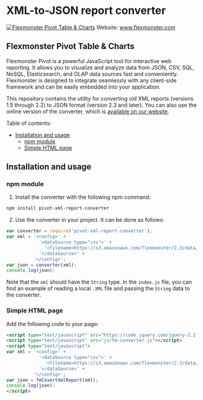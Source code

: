 # XML-to-JSON report converter
[![Flexmonster Pivot Table & Charts](https://www.flexmonster.com/fm_uploads/2020/06/GitHub_fm.png)](https://flexmonster.com)
Website: www.flexmonster.com

## Flexmonster Pivot Table & Charts
Flexmonster Pivot is a powerful JavaScript tool for interactive web reporting. It allows you to visualize and analyze data from JSON, CSV, SQL, NoSQL, Elasticsearch, and OLAP data sources fast and conveniently. Flexmonster is designed to integrate seamlessly with any client-side framework and can be easily embedded into your application.

This repository contains the utility for converting old XML reports (versions 1.5 through 2.2) to JSON format (version 2.3 and later).
You can also use the online version of the converter, which is [available on our website](https://www.flexmonster.com/convert-xml-report/).

Table of contents:

- [Installation and usage](#installation-and-usage)
    - [npm module](#npm-module)
    - [Simple HTML page](#simple-html-page)

## Installation and usage

### npm module 

1. Install the converter with the following npm command:

```bash
npm install pivot-xml-report-converter
```

2. Use the converter in your project. It can be done as follows:

```js
var converter = require('pivot-xml-report-converter');
var xml = '<config>' +
            '<dataSource type="csv">' +
              '<filename>https://s3.amazonaws.com/flexmonster/2.3/data/data.csv</filename>' +
            '</dataSource>' +
          '</config>';
var json = converter(xml);
console.log(json);
```

Note that the `xml` should have the `String` type. In the `index.js` file, you can find an example of reading a local `.XML` file and passing the `String` data to the converter.

### Simple HTML page

Add the following code to your page:

```html
<script type="text/javascript" src="https://code.jquery.com/jquery-2.2.4.min.js"></script>
<script type="text/javascript" src="js/fm-converter.js"></script>
<script type="text/javascript">
var xml = '<config>' +
            '<dataSource type="csv">' +
              '<filename>https://s3.amazonaws.com/flexmonster/2.3/data/data.csv</filename>' +
            '</dataSource>' +
          '</config>';
var json = fmCovertXmlReport(xml);
console.log(json);
</script>
```
